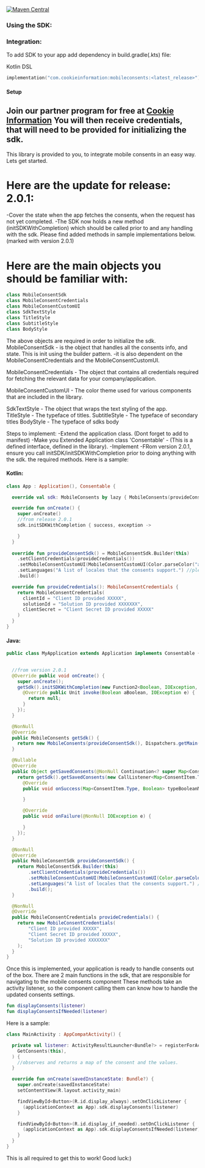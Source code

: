 [![Maven Central](https://img.shields.io/maven-central/v/com.cookieinformation/mobileconsents.svg?label=latest%20release)](https://search.maven.org/artifact/com.cookieinformation/mobileconsents)

### Using the SDK:

### Integration:

To add SDK to your app add dependency in build.gradle(.kts) file:

Kotlin DSL

```kotlin
implementation("com.cookieinformation:mobileconsents:<latest_release>")
```

#### Setup

Join our partner program for free at [Cookie Information](https://cookieinformation.com/)
You will then receive credentials, that will need to be provided for initializing the sdk.
-----------------------------------------
This library is provided to you, to integrate mobile consents in an easy way. Lets get started.

# Here are the update for release: 2.0.1:

-Cover the state when the app fetches the consents, when the request has not yet completed.
-The SDK now holds a new
method (initSDKWithCompletion) which should be called prior to and any handling with the sdk. 
Please find added methods in sample implementations below. (marked with version 2.0.1)

# Here are the main objects you should be familiar with:

```kotlin
class MobileConsentSdk
class MobileConsentCredentials
class MobileConsentCustomUI
class SdkTextStyle
class TitleStyle
class SubtitleStyle
class BodyStyle
```

The above objects are required in order to initialize the sdk. MobileConsentSdk - is the object that handles all the
consents info, and state. This is init using the builder pattern. -it is also dependent on the MobileConsentCredentials
and the MobileConsentCustomUI.

MobileConsentCredentials - The object that contains all credentials required for fetching the relevant data for your
company/application.

MobileConsentCustomUI - The color theme used for various components that are included in the library.

SdkTextStyle - The object that wraps the text styling of the app.  
TitleStyle - The typeface of titles. SubtitleStyle - The typeface of secondary titles BodyStyle - The typeface of sdks
body

Steps to implement:
-Extend the application class. (Dont forget to add to manifest)
-Make you Extended Application class 'Consentable' - (This is a defined interface, defined in the library). -Implement
-FRom version 2.0.1, ensure you call initSDK/initSDKWithCompletion prior to doing anything with the sdk.
the required methods. Here is a sample:

#### Kotlin:

```kotlin
class App : Application(), Consentable {

  override val sdk: MobileConsents by lazy { MobileConsents(provideConsentSdk()) }

  override fun onCreate() {
    super.onCreate()
    //from release 2.0.1
    sdk.initSDKWithCompletion { success, exception -> 

    }
  }
  
  override fun provideConsentSdk() = MobileConsentSdk.Builder(this)
    .setClientCredentials(provideCredentials())
    .setMobileConsentCustomUI(MobileConsentCustomUI(Color.parseColor("any hexcode color string")))
    .setLanguages("A list of locales that the consents support.") //please ensure your consents are set to have the the corresponding translation on the dashboard.
    .build()

  override fun provideCredentials(): MobileConsentCredentials {
    return MobileConsentCredentials(
      clientId = "Client ID provided XXXXX",
      solutionId = "Solution ID provided XXXXXXX",
      clientSecret = "Client Secret ID provided XXXXX"
    )
  }
}
```

#### Java:

```java
public class MyApplication extends Application implements Consentable {

  
  //from version 2.0.1
  @Override public void onCreate() {
    super.onCreate();
    getSdk().initSDKWithCompletion(new Function2<Boolean, IOException, Unit>() {
      @Override public Unit invoke(Boolean aBoolean, IOException e) {
        return null;
      }
    });
  }

  @NonNull
  @Override
  public MobileConsents getSdk() {
    return new MobileConsents(provideConsentSdk(), Dispatchers.getMain());
  }

  @Nullable
  @Override
  public Object getSavedConsents(@NonNull Continuation<? super Map<ConsentItem.Type, Boolean>> continuation) {
    return getSdk().getSavedConsents(new CallListener<Map<ConsentItem.Type, Boolean>>() {
      @Override
      public void onSuccess(Map<ConsentItem.Type, Boolean> typeBooleanMap) {

      }

      @Override
      public void onFailure(@NonNull IOException e) {

      }
    });
  }

  @NonNull
  @Override
  public MobileConsentSdk provideConsentSdk() {
    return MobileConsentSdk.Builder(this)
        .setClientCredentials(provideCredentials())
        .setMobileConsentCustomUI(MobileConsentCustomUI(Color.parseColor("any hexcode color string")))
        .setLanguages("A list of locales that the consents support.") //please ensure your consents are set to have the the corresponding translation on the dashboard.
        .build();
  }

  @NonNull
  @Override
  public MobileConsentCredentials provideCredentials() {
    return new MobileConsentCredentials(
        "Client ID provided XXXXX",
        "Client Secret ID provided XXXXX",
        "Solution ID provided XXXXXXX"
    );
  }
}
```

Once this is implemented, your application is ready to handle consents out of the box. There are 2 main functions in the
sdk, that are responsible for navigating to the mobile consents component These methods take an activity listener, so
the component calling them can know how to handle the updated consents settings.

```kotlin
fun displayConsents(listener)
fun displayConsentsIfNeeded(listener)
```

Here is a sample:

```kotlin
class MainActivity : AppCompatActivity() {

  private val listener: ActivityResultLauncher<Bundle?> = registerForActivityResult(
    GetConsents(this),
  ) {
    //observes and returns a map of the consent and the values.
  }

  override fun onCreate(savedInstanceState: Bundle?) {
    super.onCreate(savedInstanceState)
    setContentView(R.layout.activity_main)

    findViewById<Button>(R.id.display_always).setOnClickListener {
      (applicationContext as App).sdk.displayConsents(listener)
    }

    findViewById<Button>(R.id.display_if_needed).setOnClickListener {
      (applicationContext as App).sdk.displayConsentsIfNeeded(listener)
    }
  }
}
```

This is all required to get this to work!
Good luck:)




